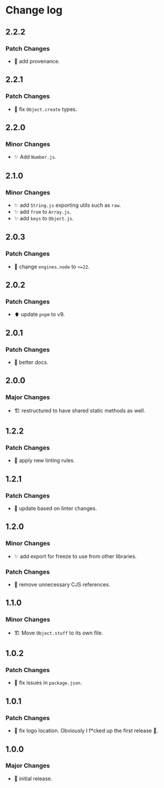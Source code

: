 # Change log

## 2.2.2

### Patch Changes

-   🔧 add provenance.

## 2.2.1

### Patch Changes

-   🐛 fix `Object.create` types.

## 2.2.0

### Minor Changes

-   ✨ Add `Number.js`.

## 2.1.0

### Minor Changes

-   ✨ add `String.js` exporting utils such as `raw`.
-   ✨ add `from` to `Array.js`.
-   ✨ add `keys` to `Object.js`.

## 2.0.3

### Patch Changes

-   🔧 change `engines.node` to `>=22`.

## 2.0.2

### Patch Changes

-   ⬆️ update `pnpm` to v9.

## 2.0.1

### Patch Changes

-   📝 better docs.

## 2.0.0

### Major Changes

-   🏗️ restructured to have shared static methods as well.

## 1.2.2

### Patch Changes

-   🚨 apply new linting rules.

## 1.2.1

### Patch Changes

-   🚨 update based on linter changes.

## 1.2.0

### Minor Changes

-   ✨ add export for freeze to use from other libraries.

### Patch Changes

-   🔧 remove unnecessary CJS references.

## 1.1.0

### Minor Changes

-   🏗️ Move `Object.stuff` to its own file.

## 1.0.2

### Patch Changes

-   🔧 fix issues in `package.json`.

## 1.0.1

### Patch Changes

-   📝 fix logo location. Obviously I f\*cked up the first release 🤦.

## 1.0.0

### Major Changes

-   🎉 initial release.

